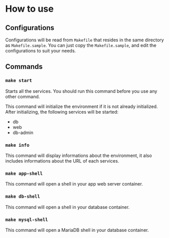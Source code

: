 # How to use

## Configurations

Configurations will be read from `Makefile` that resides in the same directory as `Makefile.sample`.
You can just copy the `Makefile.sample`, and edit the configurations to suit your needs.

## Commands

### `make start`

Starts all the services. You should run this command before you use any other command.

This command will initialize the environment if it is not already initialized.
After initializing, the following services will be started:
- db
- web
- db-admin

### `make info`

This command will display informations about the environment, it also includes informations about the URL of each services.

### `make app-shell`

This command will open a shell in your app web server container.

### `make db-shell`

This command will open a shell in your database container.

### `make mysql-shell`

This command will open a MariaDB shell in your database container.
